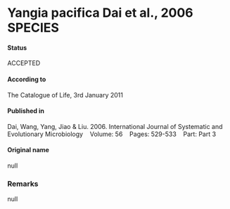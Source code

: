 Yangia pacifica Dai et al., 2006 SPECIES
=======

#### Status
ACCEPTED

#### According to
The Catalogue of Life, 3rd January 2011

#### Published in
Dai, Wang, Yang, Jiao & Liu. 2006. International Journal of Systematic and Evolutionary Microbiology    Volume: 56    Pages: 529-533    Part: Part 3

#### Original name
null

### Remarks
null